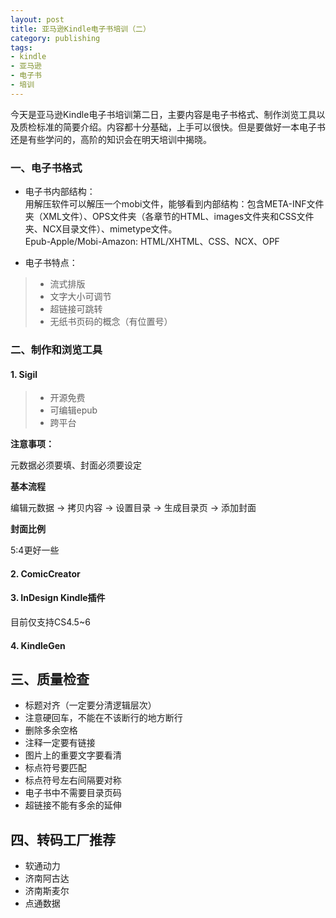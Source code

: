 ```yaml
---
layout: post
title: 亚马逊Kindle电子书培训（二）
category: publishing
tags:
- kindle
- 亚马逊
- 电子书
- 培训
---
```


今天是亚马逊Kindle电子书培训第二日，主要内容是电子书格式、制作浏览工具以及质检标准的简要介绍。内容都十分基础，上手可以很快。但是要做好一本电子书还是有些学问的，高阶的知识会在明天培训中揭晓。

### 一、电子书格式

* 电子书内部结构：<br/>
用解压软件可以解压一个mobi文件，能够看到内部结构：包含META-INF文件夹（XML文件）、OPS文件夹（各章节的HTML、images文件夹和CSS文件夹、NCX目录文件）、mimetype文件。<br/>
Epub-Apple/Mobi-Amazon: HTML/XHTML、CSS、NCX、OPF

* 电子书特点：
> - 流式排版
> - 文字大小可调节
> - 超链接可跳转
> - 无纸书页码的概念（有位置号）


### 二、制作和浏览工具

#### 1. Sigil

> * 开源免费
> * 可编辑epub
> * 跨平台
 
 **注意事项：**
 
元数据必须要填、封面必须要设定

**基本流程**

编辑元数据 → 拷贝内容 → 设置目录 → 生成目录页 → 添加封面

**封面比例**

5:4更好一些


#### 2. ComicCreator


#### 3. InDesign Kindle插件
目前仅支持CS4.5~6


#### 4. KindleGen



## 三、质量检查

* 标题对齐（一定要分清逻辑层次）
* 注意硬回车，不能在不该断行的地方断行
* 删除多余空格
* 注释一定要有链接
* 图片上的重要文字要看清
* 标点符号要匹配
* 标点符号左右间隔要对称
* 电子书中不需要目录页码
* 超链接不能有多余的延伸


## 四、转码工厂推荐

* 软通动力
* 济南阿古达
* 济南斯麦尔
* 点通数据
